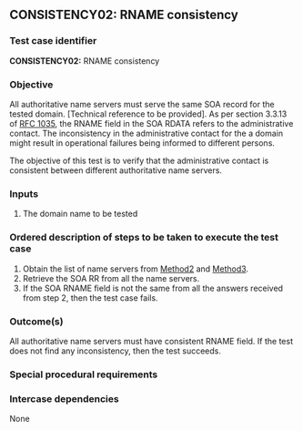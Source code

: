 ## CONSISTENCY02: RNAME consistency

### Test case identifier

**CONSISTENCY02:** RNAME consistency

### Objective

All authoritative name servers must serve the same SOA record for the
tested domain. [Technical reference to be provided]. As per section
3.3.13 of [RFC 1035](http://tools.ietf.org/html/rfc1035), the RNAME field
in the SOA RDATA refers to the administrative contact. The inconsistency in
the administrative contact for the a domain might result in operational
failures being informed to different persons.

The objective of this test is to verify that the administrative contact is
consistent between different authoritative name servers.

### Inputs

1. The domain name to be tested

### Ordered description of steps to be taken to execute the test case

1. Obtain the list of name servers from [Method2](../Methods.md) and
   [Method3](../Methods.md).
2. Retrieve the SOA RR from all the name servers. 
3. If the SOA RNAME field is not the same from all the answers
   received from step 2, then the test case fails.

### Outcome(s)
All authoritative name servers must have consistent RNAME field.
If the test does not find any inconsistency, then the test succeeds.

### Special procedural requirements	


### Intercase dependencies

None
